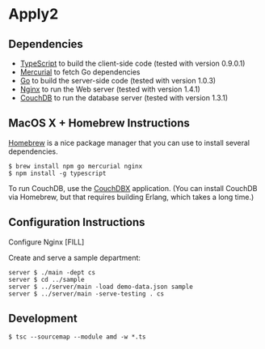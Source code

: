# Apply2


## Dependencies

- [TypeScript] to build the client-side code (tested with version 0.9.0.1)
- [Mercurial] to fetch Go dependencies
- [Go] to build the server-side code (tested with version 1.0.3)
- [Nginx] to run the Web server (tested with version 1.4.1)
- [CouchDB] to run the database server (tested with version 1.3.1)


## MacOS X + Homebrew Instructions

[Homebrew] is a nice package manager that you can use to install several
dependencies.

    $ brew install npm go mercurial nginx
    $ npm install -g typescript

To run CouchDB, use the [CouchDBX] application. (You can install CouchDB via
Homebrew, but that requires building Erlang, which takes a long time.)

## Configuration Instructions

Configure Nginx [FILL]

Create and serve a sample department:

    server $ ./main -dept cs
    server $ cd ../sample
    server $ ../server/main -load demo-data.json sample
    server $ ../server/main -serve-testing . cs

## Development

    $ tsc --sourcemap --module amd -w *.ts


[TypeScript]: http://www.typescriptlang.org
[Mercurial]: http://mercurial.selenic.com
[Go]: http://code.google.com/p/go/
[Nginx]: http://wiki.nginx.org/Main
[CouchDB]: http://couchdb.apache.org
[Homebrew]: http://brew.sh
[CouchDBX]: http://www.apache.org/dyn/closer.cgi?path=/couchdb/binary/mac/1.3.1/Apache-CouchDB-1.3.1.zip